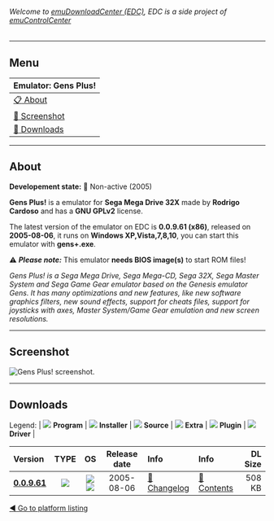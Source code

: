 ###### Welcome to [emuDownloadCenter (EDC)](https://github.com/PhoenixInteractiveNL/emuDownloadCenter/wiki/), EDC is a side project of [emuControlCenter](https://github.com/PhoenixInteractiveNL/emuControlCenter/wiki/)
***
## Menu
| **Emulator: Gens Plus!** |
|:---------|
| [:clipboard: About](#about) |
| [:sunrise: Screenshot](#screenshot) |
| [:floppy_disk: Downloads](#downloads) |
***
## About
**Developement state:** :red_circle: Non-active (2005)

**Gens Plus!** is a emulator for **Sega Mega Drive 32X** made by **Rodrigo Cardoso** and has a **GNU GPLv2** license.

The latest version of the emulator on EDC is **0.0.9.61 (x86)**, released on **2005-08-06**, it runs on **Windows XP,Vista,7,8,10**, you can start this emulator with **gens+.exe**.

:warning: _**Please note:**_ This emulator **needs BIOS image(s)** to start ROM files!

_Gens Plus! is a Sega Mega Drive, Sega Mega-CD, Sega 32X, Sega Master System and Sega Game Gear emulator based on the Genesis emulator Gens. It has many optimizations and new features, like new software graphics filters, new sound effects, support for cheats files, support for joysticks with axes, Master System/Game Gear emulation and new screen resolutions._
***
## Screenshot
![](https://raw.githubusercontent.com/PhoenixInteractiveNL/emuDownloadCenter/master/hooks/gensplus/emulator_screen_01.jpg "Gens Plus! screenshot.")
***
## Downloads
Legend:
| ![](https://raw.githubusercontent.com/wiki/PhoenixInteractiveNL/emuDownloadCenter/images_misc/icon_program_24.png) **Program** | 
![](https://raw.githubusercontent.com/wiki/PhoenixInteractiveNL/emuDownloadCenter/images_misc/icon_installer_24.png) **Installer** | 
![](https://raw.githubusercontent.com/wiki/PhoenixInteractiveNL/emuDownloadCenter/images_misc/icon_source_code_24.png) **Source** | 
![](https://raw.githubusercontent.com/wiki/PhoenixInteractiveNL/emuDownloadCenter/images_misc/icon_extra_24.png) **Extra** | 
![](https://raw.githubusercontent.com/wiki/PhoenixInteractiveNL/emuDownloadCenter/images_misc/icon_plugin_24.png) **Plugin** | 
![](https://raw.githubusercontent.com/wiki/PhoenixInteractiveNL/emuDownloadCenter/images_misc/icon_driver_24.png) **Driver** | 


| Version  | TYPE | OS | Release date  | Info       | Info       | DL Size    |
|:---------|:----:|:--:|:-------------:|:-----------|:-----------|-----------:|
| [**0.0.9.61**](https://github.com/PhoenixInteractiveNL/edc-repo0001/raw/master/gensplus/0.0.9.61.7z) | ![](https://raw.githubusercontent.com/wiki/PhoenixInteractiveNL/emuDownloadCenter/images_misc/icon_program_24.png) | ![](https://raw.githubusercontent.com/wiki/PhoenixInteractiveNL/emuDownloadCenter/images_misc/logo_windows_24.png)![](https://raw.githubusercontent.com/wiki/PhoenixInteractiveNL/emuDownloadCenter/images_misc/icon_32-bit_24.png) | 2005-08-06 | [:page_facing_up: Changelog](https://github.com/PhoenixInteractiveNL/edc-repo0001/blob/master/gensplus/0.0.9.61_changelog.txt) | [:mag_right: Contents](https://github.com/PhoenixInteractiveNL/edc-repo0001/blob/master/gensplus/0.0.9.61_contents.txt) | 508 KB |

[:arrow_backward: Go to platform listing](https://github.com/PhoenixInteractiveNL/emuDownloadCenter/wiki/EDC-Platform-List)
